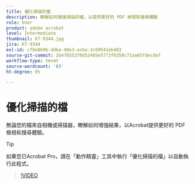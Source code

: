```yaml
---
title: 優化掃描的檔
description: 瞭解如何增強掃描的檔，以提供更好的 PDF 檢視和搜尋體驗
role: User
product: adobe acrobat
level: Intermediate
thumbnail: KT-9344.jpg
jira: KT-9344
exl-id: cf8e8696-ddba-48e3-acba-3c69541eb483
source-git-commit: 2b47655370d52405e5773f0358c71aa65fdecdef
workflow-type: tm+mt
source-wordcount: '63'
ht-degree: 0%

---
```


# 優化掃描的檔

無論您的檔來自相機或掃描器，瞭解如何增強結果，以Acrobat提供更好的 PDF 檢視和搜尋體驗。

>[!TIP]
>
>如果您已Acrobat Pro，請在「動作精靈」工具中執行「優化掃描的檔」以自動執行此程式。

>[!VIDEO](https://video.tv.adobe.com/v/340823?quality=12&learn=on&hidetitle=true)
